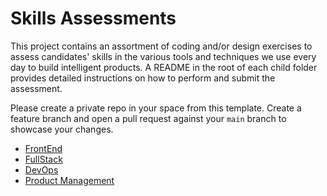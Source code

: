 # Skills Assessments

This project contains an assortment of coding and/or design exercises to assess candidates' skills in the various tools and techniques we use every day to build intelligent products. A README in the root of each child folder provides detailed instructions on how to perform and submit the assessment.

Please create a private repo in your space from this template. Create a feature branch and open a pull request against your `main` branch to showcase your changes.

- [FrontEnd](https://github.com/FocusedDiversity/synaptiq-coding-assessments/tree/main/react)
- [FullStack](https://github.com/FocusedDiversity/synaptiq-coding-assessments/tree/main/fullstack)
- [DevOps](https://github.com/FocusedDiversity/synaptiq-coding-assessments/tree/main/devops)
- [Product Management](https://github.com/FocusedDiversity/synaptiq-coding-assessments/tree/main/product_management)
